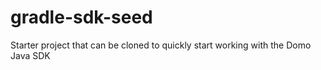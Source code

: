 # gradle-sdk-seed
Starter project that can be cloned to quickly start working with the Domo Java SDK

